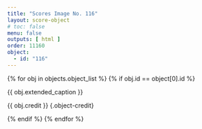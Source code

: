 ```yaml
---
title: "Scores Image No. 116"
layout: score-object
# toc: false
menu: false
outputs: [ html ]
order: 11160
object:
  - id: "116"
---
```


{% for obj in objects.object_list %}
{% if obj.id == object[0].id %}

{{ obj.extended_caption }}

{{ obj.credit }} {.object-credit}

{% endif %}
{% endfor %}
